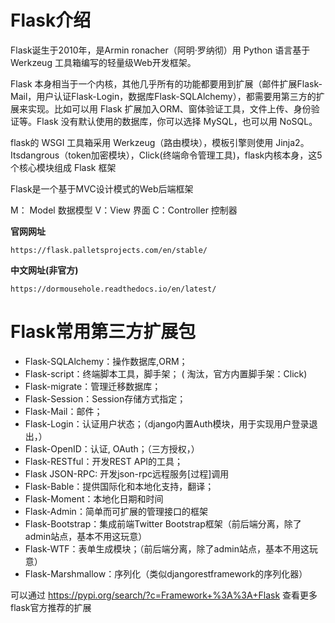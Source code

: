 # Flask介绍

Flask诞生于2010年，是Armin ronacher（阿明·罗纳彻）用 Python 语言基于 Werkzeug 工具箱编写的轻量级Web开发框架。

Flask 本身相当于一个内核，其他几乎所有的功能都要用到扩展（邮件扩展Flask-Mail，用户认证Flask-Login，数据库Flask-SQLAlchemy），都需要用第三方的扩展来实现。比如可以用 Flask 扩展加入ORM、窗体验证工具，文件上传、身份验证等。Flask 没有默认使用的数据库，你可以选择 MySQL，也可以用 NoSQL。

flask的 WSGI 工具箱采用 Werkzeug（路由模块），模板引擎则使用 Jinja2。Itsdangrous（token加密模块），Click(终端命令管理工具)，flask内核本身，这5个核心模块组成 Flask 框架

Flask是一个基于MVC设计模式的Web后端框架

M： Model 数据模型 V：View 界面 C：Controller 控制器

**官网网址**

```
https://flask.palletsprojects.com/en/stable/
```

**中文网址(非官方)**

```
https://dormousehole.readthedocs.io/en/latest/
```

# Flask常用第三方扩展包

- Flask-SQLAlchemy：操作数据库,ORM；
- Flask-script：终端脚本工具，脚手架； ( 淘汰，官方内置脚手架：Click)
- Flask-migrate：管理迁移数据库；
- Flask-Session：Session存储方式指定；
- Flask-Mail：邮件；
- Flask-Login：认证用户状态；（django内置Auth模块，用于实现用户登录退出，）
- Flask-OpenID：认证, OAuth；（三方授权，）
- Flask-RESTful：开发REST API的工具；
- Flask JSON-RPC:  开发json-rpc远程服务\[过程]调用
- Flask-Bable：提供国际化和本地化支持，翻译；
- Flask-Moment：本地化日期和时间
- Flask-Admin：简单而可扩展的管理接口的框架
- Flask-Bootstrap：集成前端Twitter Bootstrap框架（前后端分离，除了admin站点，基本不用这玩意）
- Flask-WTF：表单生成模块；（前后端分离，除了admin站点，基本不用这玩意）
- Flask-Marshmallow：序列化（类似djangorestframework的序列化器）

可以通过  https://pypi.org/search/?c=Framework+%3A%3A+Flask 查看更多flask官方推荐的扩展

